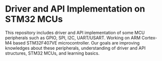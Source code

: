 # Driver and API Implementation on STM32 MCUs

This repository includes driver and API implementation of some MCU peripherals such as GPIO, SPI, I2C, UART/USART.
Working on ARM Cortex-M4 based STM32F407VE microcontroller.
Our goals are improving knowledges about these peripherals, understanding of driver and API structures, STM32 MCUs, and learning basics.
